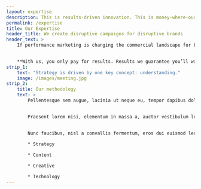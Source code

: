 ```yaml
---
layout: expertise
description: This is results-driven innovation. This is money-where-our-mouth-is marketing. This is ZURU Group.
permalink: /expertise
title: Our Expertise
header_title: We create disruptive campaigns for disruptive brands
header_text: >
    If performance marketing is changing the commercial landscape for brands big and small, Zuru is changing the performance marketing world forever. We make campaigns more instant for you. Insight more actionable for you. And returns more attributable to every pound, euro or dollar you spend with us (and we spend ourselves in pursuit of your goals).

    
    **With us, you only pay for results. Results we guarantee you’ll want. And results we guarantee you’ll be delighted be.**
strip_1:
    text: "Strategy is driven by one key concept: understanding."
    image: /images/meeting.jpg
strip_2:
    title: Our methodology
    text: >
        Pellentesque sem augue, lacinia ut neque eu, tempor dapibus dolor. Suspendisse quis ex feugiat, tristique nisl a, viverra mi. Donec hendrerit consequat urna, id semper enim vulputate ut. Nulla facilisi. Duis facilisis lorem diam, ac interdum ipsum venenatis nec. Fusce at consequat nulla. Nulla et ipsum ipsum. In varius elit quis dictum interdum.

        
        Praesent lorem nisi, elementum in massa a, auctor vestibulum lectus. Cras sed tempor purus. Pellentesque scelerisque a orci at accumsan. Etiam mattis justo sit amet lectus elementum ornare. Integer quis eros risus. Aliquam malesuada dictum eros, non vestibulum risus viverra sed. 
        
        
        Nunc faucibus, nisl a convallis fermentum, eros dui euismod lectus, vitae mollis orci orci et dolor. Nam diam turpis, rutrum at tellus sit amet, auctor maximus dolor. Sed dolor lectus, imperdiet non ligula eu, posuere sagittis massa. Fusce eu pellentesque quam. Cras vel blandit ante, sed tempor lorem.

        * Strategy

        * Content

        * Creative 

        * Technology
---
```

